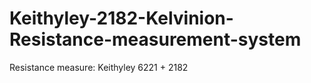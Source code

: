 # Keithyley-2182-Kelvinion-Resistance-measurement-system
Resistance measure: Keithyley 6221 + 2182 
